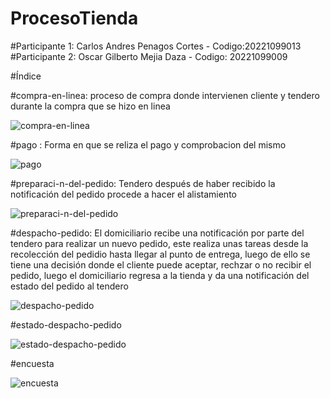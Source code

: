 # ProcesoTienda

#Participante 1: Carlos Andres Penagos Cortes - Codigo:20221099013 #Participante 2: Oscar Gilberto Mejia Daza - Codigo: 20221099009

#Índice

#compra-en-linea: proceso de compra donde intervienen cliente y tendero durante la compra que se hizo en linea 

![compra-en-linea](https://user-images.githubusercontent.com/112451362/189788394-8b9cc31f-26e1-4815-a4ae-95235489ef7a.png)


#pago : Forma en que se reliza el pago y comprobacion del mismo 

![pago](https://user-images.githubusercontent.com/112451362/189788477-cb495879-64f1-4eee-9158-35a31af2b7da.png)

#preparaci-n-del-pedido: Tendero después de haber recibido la notificación del pedido procede a hacer el alistamiento 

![preparaci-n-del-pedido](https://user-images.githubusercontent.com/112451362/189788724-93745d15-275a-4873-a58b-e339aa007679.png)

#despacho-pedido: El domiciliario recibe una notificación por parte del tendero para realizar un nuevo pedido, este realiza unas tareas desde la recolección del pedidio hasta llegar al punto de entrega, luego de ello se tiene una decisión donde el cliente puede aceptar, rechzar o no recibir el pedido, luego el domiciliario regresa a la tienda y da una notificación del estado del pedido al tendero 

![despacho-pedido](https://user-images.githubusercontent.com/112451362/189788802-108db9c5-726f-48f6-b622-8cec03efad15.png)


#estado-despacho-pedido

![estado-despacho-pedido](https://user-images.githubusercontent.com/112451362/189788828-c8e6a652-9c43-4497-8ca9-a3f40c41d4c6.png)

#encuesta

![encuesta](https://user-images.githubusercontent.com/112451362/189788811-1ca60500-76ee-44c7-aafa-c7ef523eb185.png)


